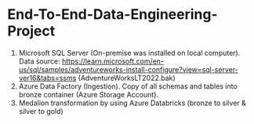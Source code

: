 # End-To-End-Data-Engineering-Project
1. Microsoft SQL Server (On-premise was installed on local computer).
   Data source: https://learn.microsoft.com/en-us/sql/samples/adventureworks-install-configure?view=sql-server-ver16&tabs=ssms (AdventureWorksLT2022.bak)
2. Azure Data Factory (Ingestion). Copy of all schemas and tables into bronze container (Azure Storage Account).
3. Medalion transformation by using Azure Databricks (bronze to silver & silver to gold)
